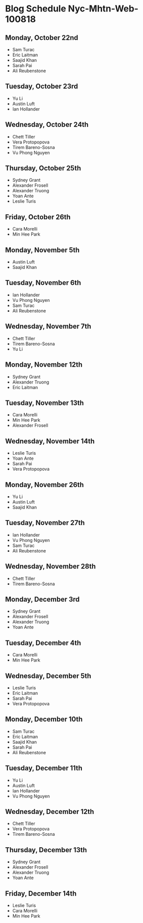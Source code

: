 # Blog Schedule Nyc-Mhtn-Web-100818

## Monday, October 22nd
* Sam Turac
* Eric Laitman
* Saajid Khan
* Sarah Pai
* Ali Reubenstone

## Tuesday, October 23rd
* Yu Li
* Austin Luft
* Ian Hollander

## Wednesday, October 24th
* Chett Tiller
* Vera Protopopova
* Tirem Bareno-Sosna
* Vu Phong Nguyen

## Thursday, October 25th
* Sydney Grant
* Alexander Frosell
* Alexander Truong
* Yoan Ante
* Leslie Turis

## Friday, October 26th
* Cara Morelli
* Min Hee Park

## Monday, November 5th
* Austin Luft
* Saajid Khan

## Tuesday, November 6th
* Ian Hollander
* Vu Phong Nguyen
* Sam Turac
* Ali Reubenstone

## Wednesday, November 7th
* Chett Tiller
* Tirem Bareno-Sosna
* Yu Li

## Monday, November 12th
* Sydney Grant
* Alexander Truong
* Eric Laitman

## Tuesday, November 13th
* Cara Morelli
* Min Hee Park
* Alexander Frosell

## Wednesday, November 14th
* Leslie Turis
* Yoan Ante
* Sarah Pai
* Vera Protopopova

## Monday, November 26th
* Yu Li
* Austin Luft
* Saajid Khan

## Tuesday, November 27th
* Ian Hollander
* Vu Phong Nguyen
* Sam Turac
* Ali Reubenstone

## Wednesday, November 28th
* Chett Tiller
* Tirem Bareno-Sosna

## Monday, December 3rd
* Sydney Grant
* Alexander Frosell
* Alexander Truong
* Yoan Ante

## Tuesday, December 4th
* Cara Morelli
* Min Hee Park

## Wednesday, December 5th
* Leslie Turis
* Eric Laitman
* Sarah Pai
* Vera Protopopova

## Monday, December 10th
* Sam Turac
* Eric Laitman
* Saajid Khan
* Sarah Pai
* Ali Reubenstone

## Tuesday, December 11th
* Yu Li
* Austin Luft
* Ian Hollander
* Vu Phong Nguyen

## Wednesday, December 12th
* Chett Tiller
* Vera Protopopova
* Tirem Bareno-Sosna

## Thursday, December 13th
* Sydney Grant
* Alexander Frosell
* Alexander Truong
* Yoan Ante

## Friday, December 14th
* Leslie Turis
* Cara Morelli
* Min Hee Park
